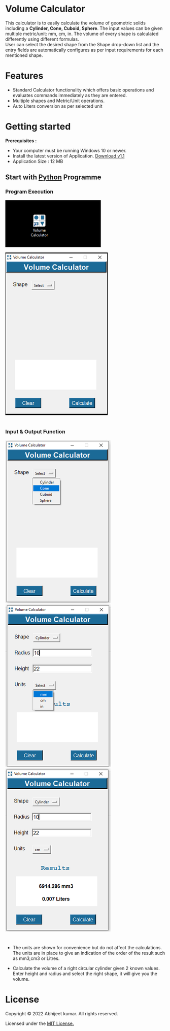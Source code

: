 # Volume Calculator

 This calculator is to easily calculate the volume of geometric solids including a **Cylinder, Cone, Cuboid, Sphere**. The input values can be given multiple metric/unit:  mm, cm, in. The volume of every shape is calculated differently using different formulas.</br>
User can select the desired shape from the Shape drop-down list and the entry fields are automatically configures as per input requirements for each mentioned shape.
# Features
* Standard Calculator functionality which offers basic operations and evaluates commands immediately as they are entered.
* Multiple shapes and Metric/Unit operations.
* Auto Liters conversion as per selected unit

# Getting started
<b>Prerequisites :</b>

* Your computer must be running Windows 10 or newer.
* Install the latest version of Application. [Download v1.1](https://github.com/4BH1J337/Volume-Calculator/releases/download/Version1.1/Volume.calculator.setup.exe)
* Application Size : 12 MB 

## Start with [Python](docs/PYTHON.md) Programme



### Program Execution
![after installation icon](Images/after-installation.png)

![Running](Images/running.png)
#
### Input & Output Function
![shape select](Images/shape-selection.png) ![units](Images/multiple-unit-selection.png)![cylinder](Images/cylinder.png)
#
* The units are shown for convenience but do not affect the calculations. The units  are in place to give an indication
  of the order of the result such as mm3,cm3 or Litres.

* Calculate the volume of a right circular cylinder given 2 known values.
  Enter height and radius and select the right shape, it will give you the volume.

#
# License

Copyright © 2022 Abhijeet kumar. All rights reserved.

Licensed under the [MIT License.](https://github.com/4BH1J337/Volume-Calculator/blob/main/LICENSE)
